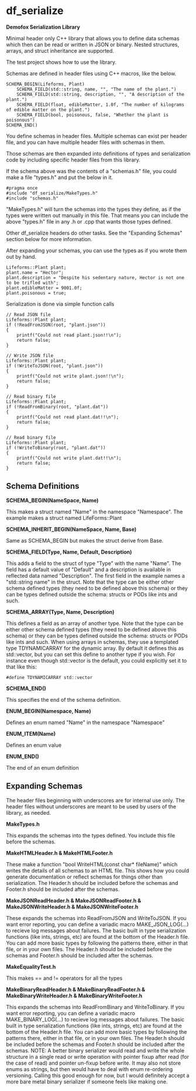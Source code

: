 # df_serialize

**Demofox Serialization Library**

Minimal header only C++ library that allows you to define data schemas which then can be read or written in JSON or binary.  Nested structures, arrays, and struct inheritance are supported.

The test project shows how to use the library.

Schemas are defined in header files using C++ macros, like the below.

    SCHEMA_BEGIN(Lifeforms, Plant)
        SCHEMA_FIELD(std::string, name, "", "The name of the plant.")
        SCHEMA_FIELD(std::string, description, "", "A description of the plant.")
        SCHEMA_FIELD(float, edibleMatter, 1.0f, "The number of kilograms of edible matter on the plant.")
        SCHEMA_FIELD(bool, poisonous, false, "Whether the plant is poisonous")
    SCHEMA_END()

You define schemas in header files.  Multiple schemas can exist per header file, and you can have multiple header files with schemas in them.

Those schemas are then expanded into definitions of types and serialization code by including specific header files from this library.

If the schema above was the contents of a "schemas.h" file, you could make a file "types.h" and put the below in it.

    #pragma once
    #include "df_serialize/MakeTypes.h"
    #include "schemas.h"

"MakeTypes.h" will turn the schemas into the types they define, as if the types were written out manually in this file. That means you can include
the above "types.h" file in any .h or .cpp that wants those types defined.

Other df_serialize headers do other tasks.  See the "Expanding Schemas" section below for more information.

After expanding your schemas, you can use the types as if you wrote them out by hand.

    Lifeforms::Plant plant;
    plant.name = "Hector";
    plant.description = "Despite his sedentary nature, Hector is not one to be trifled with";
    plant.edibleMatter = 9001.0f;
    plant.poisonous = true;

Serialization is done via simple function calls

    // Read JSON file
    Lifeforms::Plant plant;
    if (!ReadFromJSON(root, "plant.json"))
    {
        printf("Could not read plant.json!!\n");
        return false;
    }
    
    // Write JSON file
    Lifeforms::Plant plant;
    if (!WriteToJSON(root, "plant.json"))
    {
        printf("Could not write plant.json!!\n");
        return false;
    }    

    // Read binary file
    Lifeforms::Plant plant;
    if (!ReadFromBinary(root, "plant.dat"))
    {
        printf("Could not read plant.dat!!\n");
        return false;
    } 
    
    // Read binary file
    Lifeforms::Plant plant;
    if (!WriteToBinary(root, "plant.dat"))
    {
        printf("Could not write plant.dat!!\n");
        return false;
    }     

## Schema Definitions

**SCHEMA_BEGIN(NameSpace, Name)**

This makes a struct named "Name" in the namespace "Namespace".
The example makes a struct named LifeForms::Plant

**SCHEMA_INHERIT_BEGIN(NameSpace, Name, Base)**

Same as SCHEMA_BEGIN but makes the struct derive from Base.

**SCHEMA_FIELD(Type, Name, Default, Description)**

This adds a field to the struct of type "Type" with the name "Name".
The field has a default value of "Default" and a description is available in reflected data named "Description".
The first field in the example names a "std::string name" in the struct.
Note that the type can be either other schema defined types (they need to be defined above this schema) or
they can be types defined outside the schema: structs or PODs like ints and such.

**SCHEMA_ARRAY(Type, Name, Description)**

This defines a field as an array of another type.
Note that the type can be either other schema defined types (they need to be defined above this schema) or
they can be types defined outside the schema: structs or PODs like ints and such.
When using arrays in schemas, they use a templated type TDYNAMICARRAY for the dynamic array.
By default it defines this as std::vector, but you can set this define to another type if you wish. For instance
even though std::vector is the default, you could explicitly set it to that like this:

    #define TDYNAMICARRAY std::vector

**SCHEMA_END()**

This specifies the end of the schema definition.

**ENUM_BEGIN(Namespace, Name)**

Defines an enum named "Name" in the namespace "Namespace"

**ENUM_ITEM(Name)**

Defines an enum value

**ENUM_END()**

The end of an enum definition

## Expanding Schemas

The header files beginning with underscores are for internal use only. The header files without underscores are meant
to be used by users of the library, as needed.

**MakeTypes.h**

This expands the schemas into the types defined. You include this file before the schemas.

**MakeHTMLHeader.h & MakeHTMLFooter.h**

These make a function "bool WriteHTML(const char* fileName)" which writes the details of all schemas to an HTML
file. This shows how you could generate documentation or reflect schemas for things other than serialization.
The Header.h should be included before the schemas and Footer.h should be included after the schemas.

**MakeJSONReadHeader.h & MakeJSONReadFooter.h & MakeJSONWriteHeader.h & MakeJSONWriteFooter.h**

These expands the schemas into ReadFromJSON and WriteToJSON.  If you want error reporting, you can define a variadic
macro MAKE_JSON_LOG(...) to recieve log messages about failures.
The basic built in type serialization functions (like ints, strings, etc) are found at the bottom of the Header.h
file.  You can add more basic types by following the patterns there, either in that file, or in your own files.
The Header.h should be included before the schemas and Footer.h should be included after the schemas.

**MakeEqualityTest.h**

This makes == and != operators for all the types

**MakeBinaryReadHeader.h & MakeBinaryReadFooter.h & MakeBinaryWriteHeader.h & MakeBinaryWriteFooter.h**

This expands the schemas into ReadFromBinary and WriteToBinary.  If you want error reporting, you can define a variadic
macro MAKE_BINARY_LOG(...) to recieve log messages about failures.
The basic built in type serialization functions (like ints, strings, etc) are found at the bottom of the Header.h
file.  You can add more basic types by following the patterns there, either in that file, or in your own files.
The Header.h should be included before the schemas and Footer.h should be included after the schemas.
NOTE: A better binary serializer would read and write the whole structure in a single read or write operation
with pointer fixup after read (for the case of read) and pointer un-fixup before write.  It may also
not store enums as strings, but then would have to deal with enum re-ordering versioning. Calling this good enough
for now, but I would definitely accept a more bare metal binary serializer if someone feels like making one.
